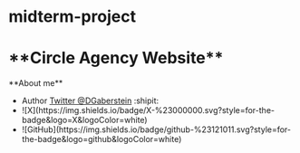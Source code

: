 # midterm-project

<div>
  <h1>**Circle Agency Website**</h1>
  <p>**About me**</p>
  <ul>
    <li>Author <a href="twitter.com/DGaberstein" rel="nofollow">Twitter @DGaberstein</a> :shipit:</li>
    <li>![X](https://img.shields.io/badge/X-%23000000.svg?style=for-the-badge&logo=X&logoColor=white)</li>
    <li>![GitHub](https://img.shields.io/badge/github-%23121011.svg?style=for-the-badge&logo=github&logoColor=white)</li>
  </ul>
</div>

